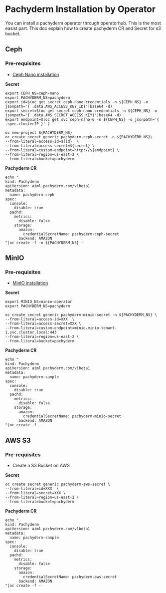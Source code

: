 # Pachyderm Installation by Operator

You can install a pachyderm operator through operatorhub. This is the most easist part.
This doc explain how to create pachyderm CR and Secret for s3 bucket.

## Ceph

### Pre-requisites
- [Ceph Nano installation](../ceph-nano/ceph-nano-installation-on-openshift.md)

**Secret**
~~~
export CEPH_NS=ceph-nano
export PACHYDERM_NS=pachyderm   
export id=$(oc get secret ceph-nano-credentials -n ${CEPH_NS} -o jsonpath='{ .data.AWS_ACCESS_KEY_ID}'|base64 -d)
export secret=$(oc get secret ceph-nano-credentials -n ${CEPH_NS} -o jsonpath='{ .data.AWS_SECRET_ACCESS_KEY}'|base64 -d)
export endpoint=$(oc get svc ceph-nano-0 -n ${CEPH_NS} -o jsonpath='{ .spec.clusterIP }' )

oc new-project ${PACHYDERM_NS}
oc create secret generic pachyderm-ceph-secret -n ${PACHYDERM_NS}\
--from-literal=access-id=${id}  \
--from-literal=access-secret=${secret} \
--from-literal=custom-endpoint=http://${endpoint} \
--from-literal=region=us-east-2 \
--from-literal=bucket=pachyderm
~~~

**Pachyderm CR**
~~~
echo "
kind: Pachyderm
apiVersion: aiml.pachyderm.com/v1beta1
metadata:
  name: pachyderm-ceph
spec:
  console:
    disable: true
  pachd:
    metrics:
      disable: false
    storage:
      amazon:
        credentialSecretName: pachyderm-ceph-secret
      backend: AMAZON
"|oc create -f -n ${PACHYDERM_NS} -
~~~


## MinIO
### Pre-requisites
- [MinIO installation](../minio/minio_installation.md)

**Secret**
~~~
export MINIO_NS=minio-operator
export PACHYDERM_NS=pachyderm  

oc create secret generic pachyderm-minio-secret -n ${PACHYDERM_NS} \
--from-literal=access-id=XXX  \
--from-literal=access-secret=XXX \
--from-literal=custom-endpoint=minio.minio-tenant-1.svc.cluster.local:443
--from-literal=region=us-east-2 \
--from-literal=bucket=pachyderm
~~~

**Pachyderm CR**
~~~
echo "
kind: Pachyderm
apiVersion: aiml.pachyderm.com/v1beta1
metadata:
  name: pachyderm-sample
spec:
  console:
    disable: true
  pachd:
    metrics:
      disable: false
    storage:
      amazon:
        credentialSecretName: pachyderm-minio-secret
      backend: AMAZON
"|oc create -f -
~~~

## AWS S3
### Pre-requisites
- Create a S3 Bucket on AWS
  
**Secret**
~~~
oc create secret generic pachyderm-aws-secret \
--from-literal=id=XXX  \
--from-literal=secret=XXX \
--from-literal=region=us-east-2 \
--from-literal=bucket=pachyderm
~~~
**Pachyderm CR**
~~~
echo "
kind: Pachyderm
apiVersion: aiml.pachyderm.com/v1beta1
metadata:
  name: pachyderm-sample
spec:
  console:
    disable: true
  pachd:
    metrics:
      disable: false
    storage:
      amazon:
        credentialSecretName: pachyderm-aws-secret
      backend: AMAZON
"|oc create -f -
~~~
